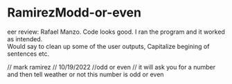 # RamirezModd-or-even
eer review: Rafael Manzo. Code looks good.
I ran the program and it worked as intended.  
Would say to clean up some of the user outputs, Capitalize begining of sentences etc.

// mark ramirez
// 10/19/2022
//odd or even
// it will ask you for a number and then tell weather or not this number is odd or even

